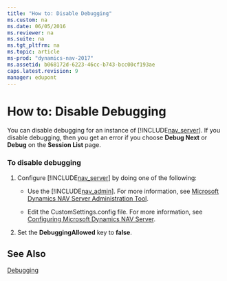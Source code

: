 ```yaml
---
title: "How to: Disable Debugging"
ms.custom: na
ms.date: 06/05/2016
ms.reviewer: na
ms.suite: na
ms.tgt_pltfrm: na
ms.topic: article
ms-prod: "dynamics-nav-2017"
ms.assetid: b068172d-6223-46cc-b743-bcc00cf193ae
caps.latest.revision: 9
manager: edupont
---
```

# How to: Disable Debugging
You can disable debugging for an instance of [!INCLUDE[nav_server](includes/nav_server_md.md)]. If you disable debugging, then you get an error if you choose **Debug Next** or **Debug** on the **Session List** page.  
  
### To disable debugging  
  
1.  Configure [!INCLUDE[nav_server](includes/nav_server_md.md)] by doing one of the following:  
  
    -   Use the [!INCLUDE[nav_admin](includes/nav_admin_md.md)]. For more information, see [Microsoft Dynamics NAV Server Administration Tool](Microsoft-Dynamics-NAV-Server-Administration-Tool.md).  
  
    -   Edit the CustomSettings.config file. For more information, see [Configuring Microsoft Dynamics NAV Server](Configuring-Microsoft-Dynamics-NAV-Server.md).  
  
2.  Set the **DebuggingAllowed** key to **false**.  
  
## See Also  
 [Debugging](Debugging.md)